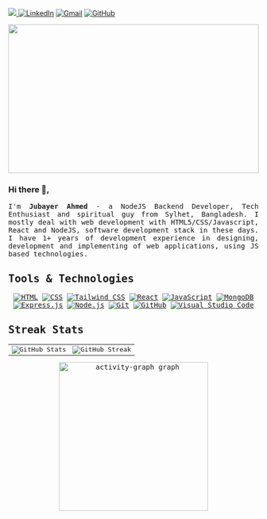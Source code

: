 <div align="left">

  <p>
     <a target="_blank" href="https://jubayer-ahmed.vercel.app">
    <img src="https://img.shields.io/badge/Website-informational?style=for-the-badge&logo=github&logoColor=white" />
  </a>
    <a href="https://www.linkedin.com/in/jubayer-ahmed1/"><img src="https://img.shields.io/badge/linkedin-%230A66C2.svg?style=for-the-badge&logo=linkedin&logoColor=white" alt="LinkedIn"/></a>
    <a href="mailto:jubayerahmed.dev@gmail.com"><img src="https://img.shields.io/badge/gmail-%23EA4335.svg?style=for-the-badge&logo=gmail&logoColor=white" alt="Gmail"/></a>
    <a href="https://github.com/jubayerahmed46"><img src="https://img.shields.io/badge/github-%23181717.svg?style=for-the-badge&logo=github&logoColor=white" alt="GitHub"/></a>
    
  </p>

<img src="https://i.pinimg.com/736x/62/b0/a0/62b0a032b4d86127eaa200dc44dd59cb.jpg" height="300" width="100%">

### Hi there 👋,

<p align="justify">
  <samp>I'm <b>Jubayer Ahmed </b> - a NodeJS Backend Developer, Tech Enthusiast and spiritual guy from Sylhet, Bangladesh. I mostly deal with web development with HTML5/CSS/Javascript, React and NodeJS, software development stack in these days. I have 1+ years of development experience in designing,  development and implementing of web applications, using JS based technologies.
  </samp>
  <br/>
</p>

  <h2><samp> Tools & Technologies </samp></h2>
<samp>
  <p align='center'>
    <a href="https://www.w3.org/html/" target="_blank"><img src="https://img.shields.io/badge/HTML5%20-%23E34F26.svg?style=for-the-badge&logo=html5&logoColor=white" alt="HTML"></a>
    <a href="https://www.w3schools.com/css/" target="_blank"><img src="https://img.shields.io/badge/CSS%20-%231572B6.svg?style=for-the-badge&logo=css3&logoColor=white" alt="CSS"></a>
    <a href="https://tailwindcss.com/" target="_blank"><img src="https://img.shields.io/badge/Tailwind_CSS-%2338B2AC.svg?style=for-the-badge&logo=tailwind-css&logoColor=white" alt="Tailwind CSS"></a>
    <a href="#"><img src="https://img.shields.io/badge/React-61DAFB?style=for-the-badge&logo=react&logoColor=black" alt="React"></a>
    <a href="https://developer.mozilla.org/en-US/docs/Web/JavaScript" target="_blank"><img src="https://img.shields.io/badge/JavaScript%20-%23F7DF1E.svg?style=for-the-badge&logo=javascript&logoColor=black" alt="JavaScript"></a>
    <a href="#"><img src="https://img.shields.io/badge/MongoDB-47A248?style=for-the-badge&logo=mongodb&logoColor=white" alt="MongoDB"></a>
    <a href="#"><img src="https://img.shields.io/badge/Express.js-000000?style=for-the-badge&logo=express&logoColor=white" alt="Express.js"></a>
    <a href="https://github.com/search?q=user%3ADenverCoder1+language%3Ajavascript"><img src="https://img.shields.io/badge/Node.js-43853D.svg?style=for-the-badge&logo=node.js&logoColor=white" alt="Node.js"></a>
    <a href="#"><img src="https://img.shields.io/badge/Git%20-%23F05033.svg?style=for-the-badge&logo=git&logoColor=white" alt="Git"></a>
    <a href="#"><img src="https://img.shields.io/badge/github-%23181717.svg?style=for-the-badge&logo=github&logoColor=white" alt="GitHub"></a>
    <a href="#"><img src="https://img.shields.io/badge/Visual%20Studio%20Code-0078d7.svg?style=for-the-badge&logo=visual-studio-code&logoColor=white" alt="Visual Studio Code"></a></samp>
  </p>

  <h2> <samp> Streak Stats </samp></h2>

<div align="center">
 <!-- <img src="https://github-readme-stats.vercel.app/api?username=mr-jubayer&hide_title=false&hide_rank=false&show_icons=true&include_all_commits=true&count_private=true&disable_animations=false&theme=react&locale=en&hide_border=true&order=1" height="176" alt="stats graph"  />
  <img src="https://github-readme-stats.vercel.app/api/top-langs?username=mr-jubayer&locale=en&hide_title=false&layout=compact&card_width=320&langs_count=5&theme=react&hide_border=true&order=2" height="176" alt="languages graph"  /> -->
  

<table align="center" border="0" cellspacing="0" cellpadding="0">
  <tr>
    <td>
      <img src="https://github-readme-stats.vercel.app/api?username=mr-jubayer&show_icons=true&theme=react&hide_border=true&rank_icon=github" alt="GitHub Stats"/>
    </td>
    <td>
      <img src="https://nirzak-streak-stats.vercel.app?user=mr-jubayer&theme=react&hide_border=true" alt="GitHub Streak" />
    </td>
  </tr>
</table>

  <img src="https://github-readme-activity-graph.vercel.app/graph?username=mr-jubayer&radius=16&theme=react&area=true&order=5&hide_border=true" height="300" alt="activity-graph graph"  />
</div>

</div>
